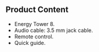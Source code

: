 ## Product Content

* Energy Tower 8.
* Audio cable: 3.5 mm jack cable.
* Remote control.
* Quick guide.
